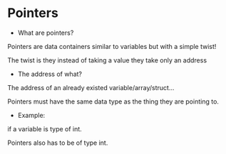 # Pointers
* What are pointers?

Pointers are data containers similar to variables but with a simple twist!

The twist is they instead of taking a value they take only an address

* The address of what?

The address of an already existed variable/array/struct...

Pointers must have the same data type as the thing they are pointing to.

* Example:

if a variable is type of int.

Pointers also has to be of type int.
